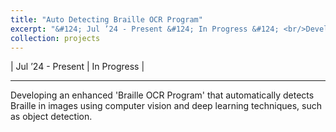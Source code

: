 ```yaml
---
title: "Auto Detecting Braille OCR Program"
excerpt: "&#124; Jul ’24 - Present &#124; In Progress &#124; <br/>Developing an enhanced 'Braille OCR Program' that crop automatically based on AI."
collection: projects
---
```


&#124; Jul ’24 - Present &#124; In Progress &#124;
<hr/>

Developing an enhanced 'Braille OCR Program' that automatically detects Braille in images using computer vision
and deep learning techniques, such as object detection.